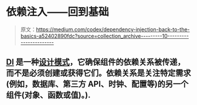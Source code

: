 # 依赖注入——回到基础

> 原文：<https://medium.com/codex/dependency-injection-back-to-the-basics-a52402890fdc?source=collection_archive---------10----------------------->

## [DI](https://en.wikipedia.org/wiki/Dependency_injection) 是一种[设计模式](https://en.wikipedia.org/wiki/Software_design_pattern)，它确保组件的依赖关系被传递，而不是必须创建或获得它们。依赖关系是关注特定需求(例如，数据库、第三方 API、时钟、配置等)的另一个组件(对象、函数或值)。).